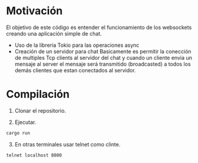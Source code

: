 # Motivación

El objetivo de este código es entender el funcionamiento de los websockets creando una aplicación simple de chat.

- Uso de la libreria Tokio para las operaciones async 
- Creación de un servidor para chat
    Basicamente es permitir la conección de multiples Tcp clients al servidor del chat y cuando un cliente envia un mensaje al server el mensaje será transmitido (broadcasted) a todos los demás clientes que estan conectados al servidor.


# Compilación

1. Clonar el repositorio.

2. Ejecutar.

```bash
cargo run
```

3. En otras terminales usar telnet como clinte.

```bash
telnet localhost 8000
```